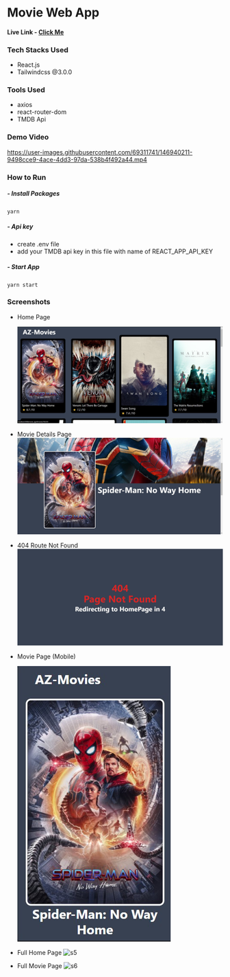 # Movie Web App

#### Live Link - [Click Me](https://harshsinghs1058.github.io/movie_app/#/)

### Tech Stacks Used

- React.js
- Tailwindcss @3.0.0

### Tools Used

- axios
- react-router-dom
- TMDB Api

### Demo Video

https://user-images.githubusercontent.com/69311741/146940211-9498cce9-4ace-4dd3-97da-538b4f492a44.mp4

### How to Run

##### - Install Packages

`yarn`

##### - Api key

- create .env file
- add your TMDB api key in this file with name of REACT_APP_API_KEY

##### - Start App

`yarn start`

### Screenshots

- Home Page

  ![s1](demos/s1.jpg)

- Movie Details Page
  ![s2](demos/s2.jpg)

- 404 Route Not Found
  ![s4](demos/S4.jpg)

- Movie Page (Mobile)

  ![s3](demos/s3.jpg)

- Full Home Page
  ![s5](demos/s5.jpg)

- Full Movie Page
  ![s6](demos/s6.jpg)
